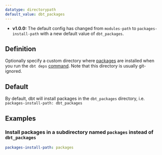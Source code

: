```yaml
---
datatype: directorypath
default_value: dbt_packages
---
```


<Changelog>

- **v1.0.0:** The default config has changed from `modules-path` to `packages-install-path` with a new default value of `dbt_packages`.

</Changelog>


</File>

## Definition
Optionally specify a custom directory where [packages](package-management) are installed when you run the `dbt deps` [command](deps). Note that this directory is usually git-ignored.

## Default
By default, dbt will install packages in the `dbt_packages` directory, i.e. `packages-install-path: dbt_packages`

## Examples
### Install packages in a subdirectory named `packages` instead of `dbt_packages`

<File name='dbt_project.yml'>

```yml
packages-install-path: packages
```

</File>
